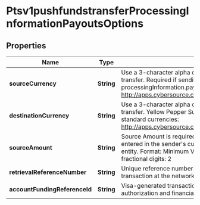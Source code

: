 
# Ptsv1pushfundstransferProcessingInformationPayoutsOptions

## Properties
Name | Type | Description | Notes
------------ | ------------- | ------------- | -------------
**sourceCurrency** | **String** | Use a 3-character alpha currency code for source currency of the funds transfer.  Required if sending processingInformation.payoutsOptions.sourceAmount.  ISO standard currencies: http://apps.cybersource.com/library/documentation/sbc/quickref/currencies.pdf  |  [optional]
**destinationCurrency** | **String** | Use a 3-character alpha currency code for destination currency of the funds transfer.  Yellow Pepper  Supported for cross border funds transfers.  ISO standard currencies: http://apps.cybersource.com/library/documentation/sbc/quickref/currencies.pdf  |  [optional]
**sourceAmount** | **String** | Source Amount is required in certain markets to identify the transaction amount entered in the sender&#39;s currency code prior to FX conversion by the originating entity.  Format:  Minimum Value: 0  Maximum value: 999999999.99  Allowed fractional digits: 2  |  [optional]
**retrievalReferenceNumber** | **String** | Unique reference number returned by the processor that identifies the transaction at the network.  |  [optional]
**accountFundingReferenceId** | **String** | Visa-generated transaction identifier (TID) that is unique for each original authorization and financial request.  |  [optional]



